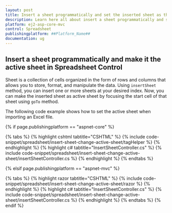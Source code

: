 ```yaml
---
layout: post
title: Insert a sheet programmatically and set the inserted sheet as the active sheet in ##Platform_Name## Spreadsheet Control | Syncfusion
description: Learn here all about insert a sheet programmatically and set the inserted sheet as active sheet in Syncfusion ##Platform_Name## Spreadsheet component of Syncfusion Essential JS 2 and more.
platform: ej2-asp-core-mvc
control: Spreadsheet
publishingplatform: ##Platform_Name##
documentation: ug
---
```


## Insert a sheet programmatically and make it the active sheet in Spreadsheet Control

Sheet is a collection of cells organized in the form of rows and columns that allows you to store, format, and manipulate the data. Using `insertSheet` method, you can insert one or more sheets at your desired index. Now, you can make the inserted sheet as active sheet by focusing the start cell of that sheet using `goTo` method.

The following code example shows how to set the active sheet when importing an Excel file.

{% if page.publishingplatform == "aspnet-core" %}

{% tabs %}
{% highlight cshtml tabtitle="CSHTML" %}
{% include code-snippet/spreadsheet/insert-sheet-change-active-sheet/tagHelper %}
{% endhighlight %}
{% highlight c# tabtitle="InsertSheetController.cs" %}
{% include code-snippet/spreadsheet/insert-sheet-change-active-sheet/insertSheetController.cs %}
{% endhighlight %}
{% endtabs %}

{% elsif page.publishingplatform == "aspnet-mvc" %}

{% tabs %}
{% highlight razor tabtitle="CSHTML" %}
{% include code-snippet/spreadsheet/insert-sheet-change-active-sheet/razor %}
{% endhighlight %}
{% highlight c# tabtitle="InsertSheetController.cs" %}
{% include code-snippet/spreadsheet/insert-sheet-change-active-sheet/insertSheetController.cs %}
{% endhighlight %}
{% endtabs %}
{% endif %}
